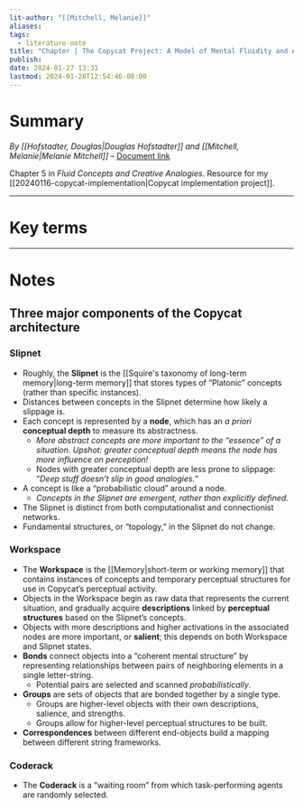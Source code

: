 ```yaml
---
lit-author: "[[Mitchell, Melanie]]"
aliases: 
tags:
  - literature-note
title: "Chapter | The Copycat Project: A Model of Mental Fluidity and Analogy-making"
publish: 
date: 2024-01-27 13:31
lastmod: 2024-01-28T12:54:46-08:00
---
```

# Summary

*By [[Hofstadter, Douglas|Douglas Hofstadter]] and [[Mitchell, Melanie|Melanie Mitchell]]* – [Document link](https://melaniemitchell.me/PapersContent/CopycatChapter.html)

Chapter 5 in *Fluid Concepts and Creative Analogies*. Resource for my [[20240116-copycat-implementation|Copycat implementation project]].

---
# Key terms


---
# Notes

## Three major components of the Copycat architecture

### Slipnet

- Roughly, the **Slipnet** is the [[Squire's taxonomy of long-term memory|long-term memory]] that stores types of “Platonic” concepts (rather than specific instances).
- Distances between concepts in the Slipnet determine how likely a slippage is.
- Each concept is represented by a **node**, which has an *a priori* **conceptual depth** to measure its abstractness.
	- *More abstract concepts are more important to the “essence” of a situation. Upshot: greater conceptual depth means the node has more influence on perception!*
	- Nodes with greater conceptual depth are less prone to slippage: “*Deep stuff doesn’t slip in good analogies.*”
- A concept is like a “probabilistic cloud” around a node.
	- *Concepts in the Slipnet are emergent, rather than explicitly defined.*
- The Slipnet is distinct from both computationalist and connectionist networks.
- Fundamental structures, or “topology,” in the Slipnet do not change.

### Workspace

- The **Workspace** is the [[Memory|short-term or working memory]] that contains instances of concepts and temporary perceptual structures for use in Copycat’s perceptual activity.
- Objects in the Workspace begin as raw data that represents the current situation, and gradually acquire **descriptions** linked by **perceptual structures** based on the Slipnet’s concepts.
- Objects with more descriptions and higher activations in the associated nodes are more important, or **salient**; this depends on both Workspace and Slipnet states.
- **Bonds** connect objects into a “coherent mental structure” by representing relationships between pairs of neighboring elements in a single letter-string.
	- Potential pairs are selected and scanned *probabilistically*.
- **Groups** are sets of objects that are bonded together by a single type.
	- Groups are higher-level objects with their own descriptions, salience, and strengths.
	- Groups allow for higher-level perceptual structures to be built.
- **Correspondences** between different end-objects build a mapping between different string frameworks.

### Coderack

- The **Coderack** is a “waiting room” from which task-performing agents are randomly selected.